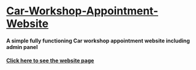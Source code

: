 # [Car-Workshop-Appointment-Website](https://2apreety18.github.io/Car-Workshop-Appointment-Website/)
#### A simple fully functioning Car workshop appointment website including admin panel

#### [Click here to see the website page](https://2apreety18.github.io/Car-Workshop-Appointment-Website/)

